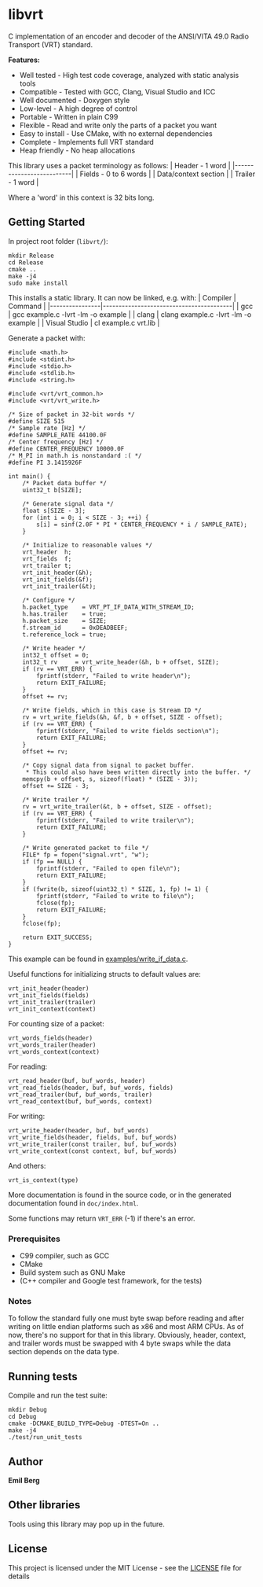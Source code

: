 # libvrt

C implementation of an encoder and decoder of the ANSI/VITA 49.0 Radio Transport (VRT) standard.

**Features:**
* Well tested - High test code coverage, analyzed with static analysis tools
* Compatible - Tested with GCC, Clang, Visual Studio and ICC
* Well documented - Doxygen style
* Low-level - A high degree of control
* Portable - Written in plain C99
* Flexible - Read and write only the parts of a packet you want
* Easy to install - Use CMake, with no external dependencies
* Complete - Implements full VRT standard
* Heap friendly - No heap allocations

This library uses a packet terminology as follows:
| Header - 1 word          |
|--------------------------|
| Fields - 0 to 6 words    |
| Data/context section     |
| Trailer - 1 word         |

Where a 'word' in this context is 32 bits long.

## Getting Started

In project root folder (`libvrt/`):
```
mkdir Release
cd Release
cmake ..
make -j4
sudo make install
```
This installs a static library. It can now be linked, e.g. with:
| Compiler       | Command                                 |
|----------------|-----------------------------------------|
| gcc            | gcc example.c -lvrt -lm -o example      |
| clang          | clang example.c -lvrt -lm -o example    |
| Visual Studio  | cl example.c vrt.lib                    |

Generate a packet with:
```
#include <math.h>
#include <stdint.h>
#include <stdio.h>
#include <stdlib.h>
#include <string.h>

#include <vrt/vrt_common.h>
#include <vrt/vrt_write.h>

/* Size of packet in 32-bit words */
#define SIZE 515
/* Sample rate [Hz] */
#define SAMPLE_RATE 44100.0F
/* Center frequency [Hz] */
#define CENTER_FREQUENCY 10000.0F
/* M_PI in math.h is nonstandard :( */
#define PI 3.1415926F

int main() {
    /* Packet data buffer */
    uint32_t b[SIZE];

    /* Generate signal data */
    float s[SIZE - 3];
    for (int i = 0; i < SIZE - 3; ++i) {
        s[i] = sinf(2.0F * PI * CENTER_FREQUENCY * i / SAMPLE_RATE);
    }

    /* Initialize to reasonable values */
    vrt_header  h;
    vrt_fields  f;
    vrt_trailer t;
    vrt_init_header(&h);
    vrt_init_fields(&f);
    vrt_init_trailer(&t);

    /* Configure */
    h.packet_type    = VRT_PT_IF_DATA_WITH_STREAM_ID;
    h.has.trailer    = true;
    h.packet_size    = SIZE;
    f.stream_id      = 0xDEADBEEF;
    t.reference_lock = true;

    /* Write header */
    int32_t offset = 0;
    int32_t rv     = vrt_write_header(&h, b + offset, SIZE);
    if (rv == VRT_ERR) {
        fprintf(stderr, "Failed to write header\n");
        return EXIT_FAILURE;
    }
    offset += rv;

    /* Write fields, which in this case is Stream ID */
    rv = vrt_write_fields(&h, &f, b + offset, SIZE - offset);
    if (rv == VRT_ERR) {
        fprintf(stderr, "Failed to write fields section\n");
        return EXIT_FAILURE;
    }
    offset += rv;

    /* Copy signal data from signal to packet buffer.
     * This could also have been written directly into the buffer. */
    memcpy(b + offset, s, sizeof(float) * (SIZE - 3));
    offset += SIZE - 3;

    /* Write trailer */
    rv = vrt_write_trailer(&t, b + offset, SIZE - offset);
    if (rv == VRT_ERR) {
        fprintf(stderr, "Failed to write trailer\n");
        return EXIT_FAILURE;
    }

    /* Write generated packet to file */
    FILE* fp = fopen("signal.vrt", "w");
    if (fp == NULL) {
        fprintf(stderr, "Failed to open file\n");
        return EXIT_FAILURE;
    }
    if (fwrite(b, sizeof(uint32_t) * SIZE, 1, fp) != 1) {
        fprintf(stderr, "Failed to write to file\n");
        fclose(fp);
        return EXIT_FAILURE;
    }
    fclose(fp);

    return EXIT_SUCCESS;
}
```
This example can be found in [examples/write_if_data.c](examples/write_if_data.c).

Useful functions for initializing structs to default values are:
```
vrt_init_header(header)
vrt_init_fields(fields)
vrt_init_trailer(trailer)
vrt_init_context(context)
```
For counting size of a packet:
```
vrt_words_fields(header)
vrt_words_trailer(header)
vrt_words_context(context)
```
For reading:
```
vrt_read_header(buf, buf_words, header)
vrt_read_fields(header, buf, buf_words, fields)
vrt_read_trailer(buf, buf_words, trailer)
vrt_read_context(buf, buf_words, context)
```
For writing:
```
vrt_write_header(header, buf, buf_words)
vrt_write_fields(header, fields, buf, buf_words)
vrt_write_trailer(const trailer, buf, buf_words)
vrt_write_context(const context, buf, buf_words)
```
And others:
```
vrt_is_context(type)
```
More documentation is found in the source code, or in the generated documentation found in `doc/index.html`.

Some functions may return `VRT_ERR` (-1) if there's an error.

### Prerequisites

* C99 compiler, such as GCC
* CMake
* Build system such as GNU Make
* (C++ compiler and Google test framework, for the tests)

### Notes

To follow the standard fully one must byte swap before reading and after writing on little endian platforms such as x86 and most ARM CPUs. As of now, there's no support for that in this library. Obviously, header, context, and trailer words must be swapped with 4 byte swaps while the data section depends on the data type.

## Running tests

Compile and run the test suite:
```
mkdir Debug
cd Debug
cmake -DCMAKE_BUILD_TYPE=Debug -DTEST=On ..
make -j4
./test/run_unit_tests
```

## Author

**Emil Berg**

## Other libraries

Tools using this library may pop up in the future.

## License

This project is licensed under the MIT License - see the [LICENSE](LICENSE) file for details
